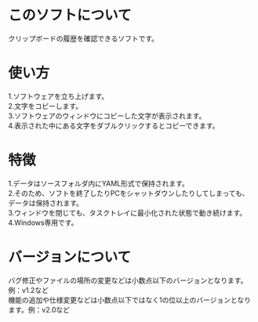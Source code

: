 # このソフトについて
クリップボードの履歴を確認できるソフトです。
# 使い方
1.ソフトウェアを立ち上げます。<br>
2.文字をコピーします。<br>
3.ソフトウェアのウィンドウにコピーした文字が表示されます。<br>
4.表示された中にある文字をダブルクリックするとコピーできます。<br>
# 特徴
1.データはソースフォルダ内にYAML形式で保持されます。<br>
2.そのため、ソフトを終了したりPCをシャットダウンしたりしてしまっても、データは保持されます。<br>
3.ウィンドウを閉じても、タスクトレイに最小化された状態で動き続けます。
4.Windows専用です。
# バージョンについて
バグ修正やファイルの場所の変更などは小数点以下のバージョンとなります。例：v1.2など <br>
機能の追加や仕様変更などは小数点以下ではなく1の位以上のバージョンとなります。例：v2.0など<br>
